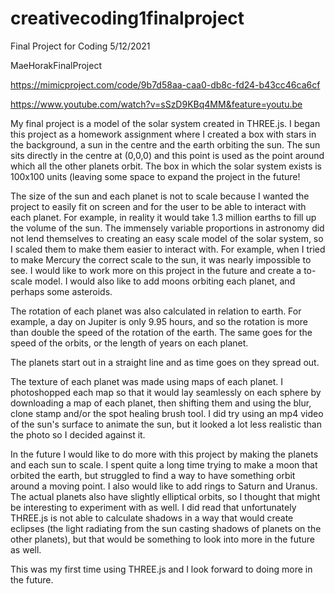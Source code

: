 # creativecoding1finalproject
Final Project for Coding 5/12/2021

MaeHorakFinalProject

https://mimicproject.com/code/9b7d58aa-caa0-db8c-fd24-b43cc46ca6cf

https://www.youtube.com/watch?v=sSzD9KBq4MM&feature=youtu.be


My final project is a model of the solar system created in THREE.js. I began this project as a homework assignment where I created a box with stars in the background, a sun in the centre and the earth orbiting the sun. The sun sits directly in the centre at (0,0,0) and this point is used as the point around which all the other planets orbit. The box in which the solar system exists is 100x100 units (leaving some space to expand the project in the future! 

The size of the sun and each planet is not to scale because I wanted the project to easily fit on screen and for the user to be able to interact with each planet. For example, in reality it would take 1.3 million earths to fill up the volume of the sun. The immensely variable proportions in astronomy did not lend themselves to creating an easy scale model of the solar system, so I scaled them to make them easier to interact with. For example, when I tried to make Mercury the correct scale to the sun, it was nearly impossible to see. I would like to work more on this project in the future and create a to-scale model. I would also like to add moons orbiting each planet, and perhaps some asteroids. 

The rotation of each planet was also calculated in relation to earth. For example, a day on Jupiter is only 9.95 hours, and so the rotation is more than double the speed of the rotation of the earth. The same goes for the speed of the orbits, or the length of years on each planet.

The planets start out in a straight line and as time goes on they spread out.

The texture of each planet was made using maps of each planet. I photoshopped each map so that it would lay seamlessly on each sphere by downloading a map of each planet, then shifting them and using the blur, clone stamp and/or the spot healing brush tool. I did try using an mp4 video of the sun's surface to animate the sun, but it looked a lot less realistic than the photo so I decided against it. 

In the future I would like to do more with this project by making the planets and each sun to scale. I spent quite a long time trying to make a moon that orbited the earth, but struggled to find a way to have something orbit around a moving point. I also would like to add rings to Saturn and Uranus. The actual planets also have slightly elliptical orbits, so I thought that might be interesting to experiment with as well. I did read that unfortunately THREE.js is not able to calculate shadows in a way that would create eclipses (the light radiating from the sun casting shadows of planets on the other planets), but that would be something to look into more in the future as well. 

This was my first time using THREE.js and I look forward to doing more in the future. 
